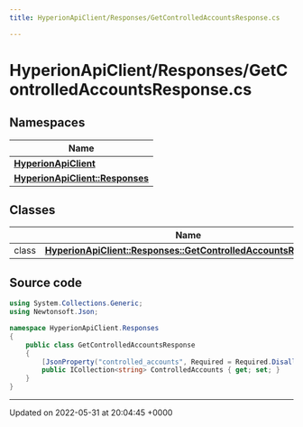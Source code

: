 ```yaml
---
title: HyperionApiClient/Responses/GetControlledAccountsResponse.cs

---
```


# HyperionApiClient/Responses/GetControlledAccountsResponse.cs



## Namespaces

| Name           |
| -------------- |
| **[HyperionApiClient](/Namespaces/namespace_hyperion_api_client.md)**  |
| **[HyperionApiClient::Responses](/Namespaces/namespace_hyperion_api_client_1_1_responses.md)**  |

## Classes

|                | Name           |
| -------------- | -------------- |
| class | **[HyperionApiClient::Responses::GetControlledAccountsResponse](/Classes/class_hyperion_api_client_1_1_responses_1_1_get_controlled_accounts_response.md)**  |




## Source code

```csharp
using System.Collections.Generic;
using Newtonsoft.Json;

namespace HyperionApiClient.Responses
{
    public class GetControlledAccountsResponse 
    {
        [JsonProperty("controlled_accounts", Required = Required.DisallowNull, NullValueHandling = NullValueHandling.Ignore)]
        public ICollection<string> ControlledAccounts { get; set; }
    }
}
```


-------------------------------

Updated on 2022-05-31 at 20:04:45 +0000
